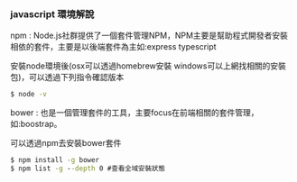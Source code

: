 ### javascript 環境解說

npm : Node.js社群提供了一個套件管理NPM，NPM主要是幫助程式開發者安裝相依的套件，主要是以後端套件為主如:express typescript

安裝node環境後(osx可以透過homebrew安裝 windows可以上網找相關的安裝包)，可以透過下列指令確認版本
```cmd
$ node -v
```
bower : 也是一個管理套件的工具，主要focus在前端相關的套件管理，如:boostrap。

可以透過npm去安裝bower套件
```cmd
$ npm install -g bower
$ npm list -g --depth 0 #查看全域安裝狀態
```

